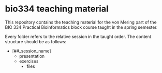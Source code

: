 # bio334 teaching material

This repository contains the teaching material for the von Mering part of the BIO 334 Practical Bioinformatics block course taught in the spring semester.

Every folder refers to the relative session in the taught order. The content structure should be as follows:

* [##_session_name]
	* presentation
	* exercises
		* files

